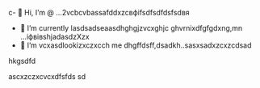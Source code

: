 c- 👋 Hi, I’m @ ...2vcbcvbassafddxzcвфіfsdfsdfdsfsdвя
- 🌱 I’m currently lasdsadseaasdhghgjzvcxghjc ghvrnixdfgfgdxng,mn ...іфвівshjadasdzXzx
- 💞️ I’m vcxasdlookizxczxcch me dhgffdsff,dsadkh..sasxsadxzcxzcdsad
<!---sdascxzcvxcxvxcvвфісчxcvаівмсsdfdsdf
yakunovichshilo/ysfdsfdakunodsffasdvafdahgradvvbss on your GitHub profile.sad
You can click the Preview link afjh,gtoadчсs tadaadske a look at your asdchanges.xczxcxvzcx
--->hkgsdfd
ascxzczxcvcxdfsfds
sd
